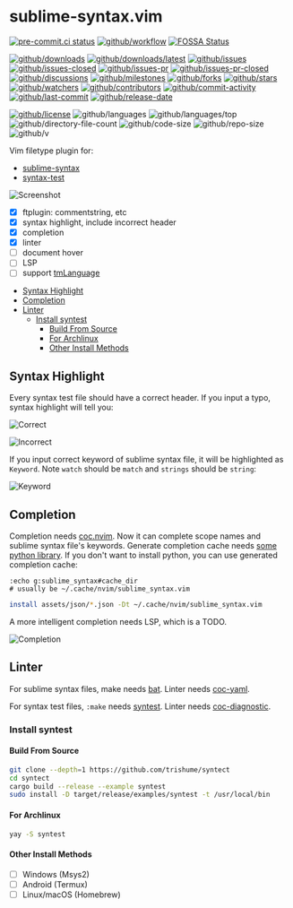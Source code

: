 # sublime-syntax.vim

[![pre-commit.ci status](https://results.pre-commit.ci/badge/github/Freed-Wu/sublime-syntax.vim/main.svg)](https://results.pre-commit.ci/latest/github/Freed-Wu/sublime-syntax.vim/main)
[![github/workflow](https://shields.io/github/workflow/status/Freed-Wu/sublime-syntax.vim/main)](https://github.com/Freed-Wu/sublime-syntax.vim/actions)
[![FOSSA Status](https://app.fossa.com/api/projects/git%2Bgithub.com%2FFreed-Wu%2Fsublime-syntax.vim.svg?type=shield)](https://app.fossa.com/projects/git%2Bgithub.com%2FFreed-Wu%2Fsublime-syntax.vim)

[![github/downloads](https://shields.io/github/downloads/Freed-Wu/sublime-syntax.vim/total)](https://github.com/Freed-Wu/sublime-syntax.vim/releases)
[![github/downloads/latest](https://shields.io/github/downloads/Freed-Wu/sublime-syntax.vim/latest/total)](https://github.com/Freed-Wu/sublime-syntax.vim/releases/latest)
[![github/issues](https://shields.io/github/issues/Freed-Wu/sublime-syntax.vim)](https://github.com/Freed-Wu/sublime-syntax.vim/issues)
[![github/issues-closed](https://shields.io/github/issues-closed/Freed-Wu/sublime-syntax.vim)](https://github.com/Freed-Wu/sublime-syntax.vim/issues?q=is%3Aissue+is%3Aclosed)
[![github/issues-pr](https://shields.io/github/issues-pr/Freed-Wu/sublime-syntax.vim)](https://github.com/Freed-Wu/sublime-syntax.vim/pulls)
[![github/issues-pr-closed](https://shields.io/github/issues-pr-closed/Freed-Wu/sublime-syntax.vim)](https://github.com/Freed-Wu/sublime-syntax.vim/pulls?q=is%3Apr+is%3Aclosed)
[![github/discussions](https://shields.io/github/discussions/Freed-Wu/sublime-syntax.vim)](https://github.com/Freed-Wu/sublime-syntax.vim/discussions)
[![github/milestones](https://shields.io/github/milestones/all/Freed-Wu/sublime-syntax.vim)](https://github.com/Freed-Wu/sublime-syntax.vim/milestones)
[![github/forks](https://shields.io/github/forks/Freed-Wu/sublime-syntax.vim)](https://github.com/Freed-Wu/sublime-syntax.vim/network/members)
[![github/stars](https://shields.io/github/stars/Freed-Wu/sublime-syntax.vim)](https://github.com/Freed-Wu/sublime-syntax.vim/stargazers)
[![github/watchers](https://shields.io/github/watchers/Freed-Wu/sublime-syntax.vim)](https://github.com/Freed-Wu/sublime-syntax.vim/watchers)
[![github/contributors](https://shields.io/github/contributors/Freed-Wu/sublime-syntax.vim)](https://github.com/Freed-Wu/sublime-syntax.vim/graphs/contributors)
[![github/commit-activity](https://shields.io/github/commit-activity/w/Freed-Wu/sublime-syntax.vim)](https://github.com/Freed-Wu/sublime-syntax.vim/graphs/commit-activity)
[![github/last-commit](https://shields.io/github/last-commit/Freed-Wu/sublime-syntax.vim)](https://github.com/Freed-Wu/sublime-syntax.vim/commits)
[![github/release-date](https://shields.io/github/release-date/Freed-Wu/sublime-syntax.vim)](https://github.com/Freed-Wu/sublime-syntax.vim/releases/latest)

[![github/license](https://shields.io/github/license/Freed-Wu/sublime-syntax.vim)](https://github.com/Freed-Wu/sublime-syntax.vim/blob/master/LICENSE)
![github/languages](https://shields.io/github/languages/count/Freed-Wu/sublime-syntax.vim)
![github/languages/top](https://shields.io/github/languages/top/Freed-Wu/sublime-syntax.vim)
![github/directory-file-count](https://shields.io/github/directory-file-count/Freed-Wu/sublime-syntax.vim)
![github/code-size](https://shields.io/github/languages/code-size/Freed-Wu/sublime-syntax.vim)
![github/repo-size](https://shields.io/github/repo-size/Freed-Wu/sublime-syntax.vim)
![github/v](https://shields.io/github/v/release/Freed-Wu/sublime-syntax.vim)

Vim filetype plugin for:

- [sublime-syntax](http://www.sublimetext.com/docs/syntax.html)
- [syntax-test](http://www.sublimetext.com/docs/syntax.html#testing)

![Screenshot](https://user-images.githubusercontent.com/32936898/194713936-8ea3403f-8133-4c75-876f-9d68bc145123.png)

- [x] ftplugin: commentstring, etc
- [x] syntax highlight, include incorrect header
- [x] completion
- [x] linter
- [ ] document hover
- [ ] LSP
- [ ] support [tmLanguage](https://macromates.com/manual/en/language_grammars)

<!-- mdformat-toc start --slug=github --no-anchors --maxlevel=6 --minlevel=2 -->

- [Syntax Highlight](#syntax-highlight)
- [Completion](#completion)
- [Linter](#linter)
  - [Install syntest](#install-syntest)
    - [Build From Source](#build-from-source)
    - [For Archlinux](#for-archlinux)
    - [Other Install Methods](#other-install-methods)

<!-- mdformat-toc end -->

## Syntax Highlight

Every syntax test file should have a correct header. If you input a typo, syntax
highlight will tell you:

![Correct](https://user-images.githubusercontent.com/32936898/194894921-0f9167a8-a297-4719-986f-93298111963a.png)

![Incorrect](https://user-images.githubusercontent.com/32936898/194894923-9b82fd5f-2f13-4651-abe5-1a645e737671.png)

If you input correct keyword of sublime syntax file, it will be highlighted as `Keyword`.
Note `watch` should be `match` and `strings` should be `string`:

![Keyword](https://user-images.githubusercontent.com/32936898/195125476-59f056e1-7001-4aa9-b2ba-62a8fd0e0d2e.png)

## Completion

Completion needs [coc.nvim](https://github.com/neoclide/coc.nvim). Now it can
complete scope names and sublime syntax file's keywords. Generate completion
cache needs [some python library](requirements.txt). If you don't want to
install python, you can use generated completion cache:

```vim
:echo g:sublime_syntax#cache_dir
# usually be ~/.cache/nvim/sublime_syntax.vim
```

```sh
install assets/json/*.json -Dt ~/.cache/nvim/sublime_syntax.vim
```

A more intelligent completion needs LSP, which is a TODO.

![Completion](https://user-images.githubusercontent.com/32936898/195147969-93486f40-9c8a-4b79-841b-e2c8dd0b2766.png)

## Linter

For sublime syntax files, make needs [bat](https://github.com/sharkdp/bat).
Linter needs [coc-yaml](https://github.com/neoclide/coc-yaml).

For syntax test files, `:make` needs [syntest](https://github.com/trishume/syntect).
Linter needs [coc-diagnostic](https://github.com/iamcco/coc-diagnostic/pull/136).

### Install syntest

#### Build From Source

```sh
git clone --depth=1 https://github.com/trishume/syntect
cd syntect
cargo build --release --example syntest
sudo install -D target/release/examples/syntest -t /usr/local/bin
```

#### For Archlinux

```sh
yay -S syntest
```

#### Other Install Methods

- [ ] Windows (Msys2)
- [ ] Android (Termux)
- [ ] Linux/macOS (Homebrew)
